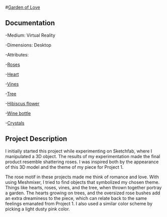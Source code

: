   #[Garden of Love](https://sketchfab.com/3d-models/garden-of-love-8469b96e4ee44ab28d9808bcc6400cdb)

## Documentation
 -Medium: Virtual Reality
 
 -Dimensions: Desktop
  
 -Attributes: 
 
 -[Roses](https://poly.google.com/view/aHGWuZ3PD4s)
 
 -[Heart](https://poly.google.com/view/8RA5hHU5g)
 
 -[Vines](https://poly.google.com/view/cnimalnLIEA)
 
 -[Tree](https://poly.google.com/view/aPFov1IaCW)
 
 -[Hibiscus flower](https://poly.google.com/view/fQVeG1obY8u)
 
 -[Wine bottle](https://poly.google.com/view/ewX7Dgdj3f)
 
 -[Crystals](https://poly.google.com/view/5wGpIRD2AKD)

## Project Description
 I initially started this project while experimenting on Sketchfab, where I manipulated a 3D object. The results of my experimentation 
 made the final product resemble shattering roses. I was inspired both by the appearance of this 3D model and the theme of my piece for 
 Project 1. 
 
 The rose motif in these projects made me think of romance and love. With using Meshmixer, I tried to find objects that symbolized my 
 chosen theme. Things like hearts, roses, vines, and the tree, when thrown together portray a garden. The hearts growing on trees, and the
 oversized rose bushes add an extra dreaminess to the piece, which can relate back to the same feelings emanated from Project 1. I also 
 used a similar color scheme by picking a light dusty pink color.
